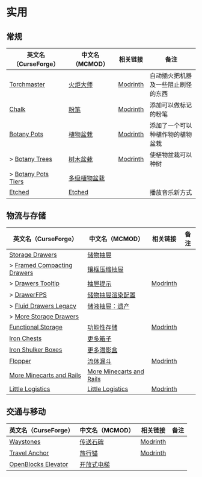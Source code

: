 # 实用

## 常规

| 英文名（CurseForge）                                                                  | 中文名（MCMOD）                                      | 相关链接                                          | 备注                               |
| ------------------------------------------------------------------------------------- | ---------------------------------------------------- | ------------------------------------------------- | ---------------------------------- |
| [Torchmaster](https://www.curseforge.com/minecraft/mc-mods/torchmaster)               | [火炬大师](https://www.mcmod.cn/class/779.html)      | [Modrinth](https://modrinth.com/mod/torchmaster)  | 自动插火把机器及一些阻止刷怪的东西 |
| [Chalk](https://www.curseforge.com/minecraft/mc-mods/chalk)                           | [粉笔](https://www.mcmod.cn/class/4996.html)         | [Modrinth](https://modrinth.com/mod/chalk-mod)    | 添加可以做标记的粉笔               |
| [Botany Pots](https://www.curseforge.com/minecraft/mc-mods/botany-pots)               | [植物盆栽](https://www.mcmod.cn/class/3499.html)     | [Modrinth](https://modrinth.com/mod/botany-pots)  | 添加了一个可以种植作物的植物盆栽   |
| > [Botany Trees](https://www.curseforge.com/minecraft/mc-mods/botany-trees)           | [树木盆栽](https://www.mcmod.cn/class/3491.html)     | [Modrinth](https://modrinth.com/mod/botany-trees) | 使植物盆栽可以种树                 |
| > [Botany Pots Tiers](https://www.curseforge.com/minecraft/mc-mods/botany-pots-tiers) | [多级植物盆栽](https://www.mcmod.cn/class/4708.html) |                                                   |                                    |
| [Etched](https://www.curseforge.com/minecraft/mc-mods/etched)                         | [Etched](https://www.mcmod.cn/class/5735.html)       |                                                   | 播放音乐新方式                     |

## 物流与存储

| 英文名（CurseForge）                                                                                  | 中文名（MCMOD）                                                  | 相关链接                                                | 备注 |
| ----------------------------------------------------------------------------------------------------- | ---------------------------------------------------------------- | ------------------------------------------------------- | ---- |
| [Storage Drawers](https://www.curseforge.com/minecraft/mc-mods/storage-drawers)                       | [储物抽屉](https://www.mcmod.cn/class/408.html)                  |                                                         |      |
| > [Framed Compacting Drawers](https://www.curseforge.com/minecraft/mc-mods/framed-compacting-drawers) | [镶框压缩抽屉](https://www.mcmod.cn/class/3096.html)             |                                                         |      |
| > [Drawers Tooltip](https://www.curseforge.com/minecraft/mc-mods/drawers-tooltip)                     | [抽屉提示](https://www.mcmod.cn/class/3669.html)                 | [Modrinth](https://modrinth.com/mod/drawers-tooltip)    |      |
| > [DrawerFPS](https://www.curseforge.com/minecraft/mc-mods/drawerfps)                                 | [储物抽屉渲染配置](https://www.mcmod.cn/class/3893.html)         |                                                         |      |
| > [Fluid Drawers Legacy](https://www.curseforge.com/minecraft/mc-mods/fluid-drawers-legacy)           | [储液抽屉：遗产](https://www.mcmod.cn/class/6047.html)           |                                                         |      |
| > [More Storage Drawers](https://www.curseforge.com/minecraft/mc-mods/more-storage-drawers)           |                                                                  |                                                         |      |
| [Functional Storage](https://www.curseforge.com/minecraft/mc-mods/functional-storage)                 | [功能性存储](https://www.mcmod.cn/class/5350.html)               | [Modrinth](https://modrinth.com/mod/functional-storage) |      |
| [Iron Chests](https://www.curseforge.com/minecraft/mc-mods/iron-chests)                               | [更多箱子](https://www.mcmod.cn/class/20.html)                   |                                                         |      |
| [Iron Shulker Boxes](https://www.curseforge.com/minecraft/mc-mods/iron-shulker-boxes)                 | [更多潜影盒](https://www.mcmod.cn/class/1974.html)               |                                                         |      |
| [Flopper](https://www.curseforge.com/minecraft/mc-mods/flopper)                                       | [流体漏斗](https://www.mcmod.cn/class/2096.html)                 | [Modrinth](https://modrinth.com/mod/flopper)            |      |
| [More Minecarts and Rails](https://www.curseforge.com/minecraft/mc-mods/more-minecarts)               | [More Minecarts and Rails](https://www.mcmod.cn/class/5645.html) |                                                         |      |
| [Little Logistics](https://www.curseforge.com/minecraft/mc-mods/little-logistics)                     | [Little Logistics](https://www.mcmod.cn/class/6265.html)         | [Modrinth](https://modrinth.com/mod/little-logistics)   |      |

## 交通与移动

| 英文名（CurseForge）                                                                    | 中文名（MCMOD）                                    | 相关链接                                            | 备注 |
| --------------------------------------------------------------------------------------- | -------------------------------------------------- | --------------------------------------------------- | ---- |
| [Waystones](https://www.curseforge.com/minecraft/mc-mods/waystones)                     | [传送石碑](https://www.mcmod.cn/class/1339.html)   | [Modrinth](https://modrinth.com/mod/waystones)      |      |
| [Travel Anchor](https://www.curseforge.com/minecraft/mc-mods/travel-anchors)            | [旅行锚](https://www.mcmod.cn/class/3128.html)     | [Modrinth](https://modrinth.com/mod/travel-anchors) |      |
| [OpenBlocks Elevator](https://www.curseforge.com/minecraft/mc-mods/openblocks-elevator) | [开放式电梯](https://www.mcmod.cn/class/3345.html) |                                                     |      |
